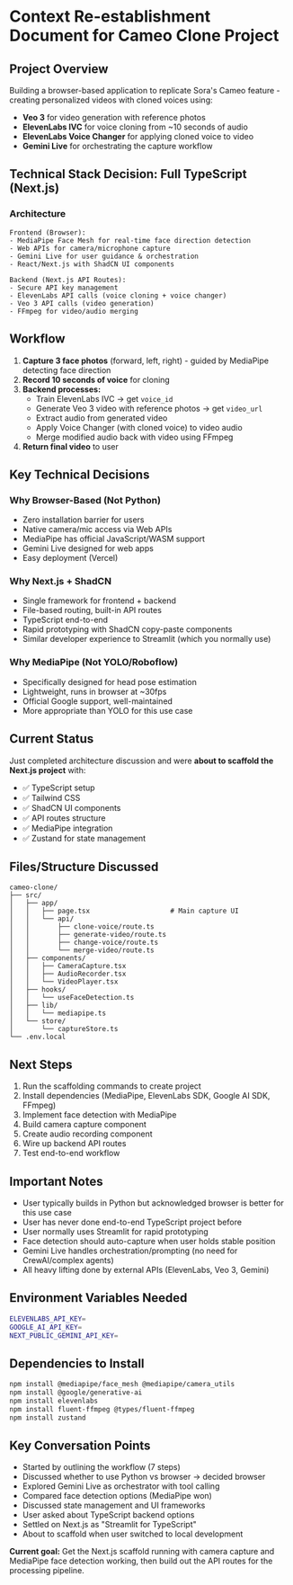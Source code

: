 # Context Re-establishment Document for Cameo Clone Project

## Project Overview
Building a browser-based application to replicate Sora's Cameo feature - creating personalized videos with cloned voices using:
- **Veo 3** for video generation with reference photos
- **ElevenLabs IVC** for voice cloning from ~10 seconds of audio
- **ElevenLabs Voice Changer** for applying cloned voice to video
- **Gemini Live** for orchestrating the capture workflow

## Technical Stack Decision: **Full TypeScript (Next.js)**

### Architecture
```
Frontend (Browser):
- MediaPipe Face Mesh for real-time face direction detection
- Web APIs for camera/microphone capture
- Gemini Live for user guidance & orchestration
- React/Next.js with ShadCN UI components

Backend (Next.js API Routes):
- Secure API key management
- ElevenLabs API calls (voice cloning + voice changer)
- Veo 3 API calls (video generation)
- FFmpeg for video/audio merging
```

## Workflow
1. **Capture 3 face photos** (forward, left, right) - guided by MediaPipe detecting face direction
2. **Record 10 seconds of voice** for cloning
3. **Backend processes:**
   - Train ElevenLabs IVC → get `voice_id`
   - Generate Veo 3 video with reference photos → get `video_url`
   - Extract audio from generated video
   - Apply Voice Changer (with cloned voice) to video audio
   - Merge modified audio back with video using FFmpeg
4. **Return final video** to user

## Key Technical Decisions

### Why Browser-Based (Not Python)
- Zero installation barrier for users
- Native camera/mic access via Web APIs
- MediaPipe has official JavaScript/WASM support
- Gemini Live designed for web apps
- Easy deployment (Vercel)

### Why Next.js + ShadCN
- Single framework for frontend + backend
- File-based routing, built-in API routes
- TypeScript end-to-end
- Rapid prototyping with ShadCN copy-paste components
- Similar developer experience to Streamlit (which you normally use)

### Why MediaPipe (Not YOLO/Roboflow)
- Specifically designed for head pose estimation
- Lightweight, runs in browser at ~30fps
- Official Google support, well-maintained
- More appropriate than YOLO for this use case

## Current Status
Just completed architecture discussion and were **about to scaffold the Next.js project** with:
- ✅ TypeScript setup
- ✅ Tailwind CSS
- ✅ ShadCN UI components
- ✅ API routes structure
- ✅ MediaPipe integration
- ✅ Zustand for state management

## Files/Structure Discussed

```
cameo-clone/
├── src/
│   ├── app/
│   │   ├── page.tsx                    # Main capture UI
│   │   └── api/
│   │       ├── clone-voice/route.ts
│   │       ├── generate-video/route.ts
│   │       ├── change-voice/route.ts
│   │       └── merge-video/route.ts
│   ├── components/
│   │   ├── CameraCapture.tsx
│   │   ├── AudioRecorder.tsx
│   │   └── VideoPlayer.tsx
│   ├── hooks/
│   │   └── useFaceDetection.ts
│   ├── lib/
│   │   └── mediapipe.ts
│   └── store/
│       └── captureStore.ts
└── .env.local
```

## Next Steps
1. Run the scaffolding commands to create project
2. Install dependencies (MediaPipe, ElevenLabs SDK, Google AI SDK, FFmpeg)
3. Implement face detection with MediaPipe
4. Build camera capture component
5. Create audio recording component
6. Wire up backend API routes
7. Test end-to-end workflow

## Important Notes
- User typically builds in Python but acknowledged browser is better for this use case
- User has never done end-to-end TypeScript project before
- User normally uses Streamlit for rapid prototyping
- Face detection should auto-capture when user holds stable position
- Gemini Live handles orchestration/prompting (no need for CrewAI/complex agents)
- All heavy lifting done by external APIs (ElevenLabs, Veo 3, Gemini)

## Environment Variables Needed
```bash
ELEVENLABS_API_KEY=
GOOGLE_AI_API_KEY=
NEXT_PUBLIC_GEMINI_API_KEY=
```

## Dependencies to Install
```bash
npm install @mediapipe/face_mesh @mediapipe/camera_utils
npm install @google/generative-ai
npm install elevenlabs
npm install fluent-ffmpeg @types/fluent-ffmpeg
npm install zustand
```

## Key Conversation Points
- Started by outlining the workflow (7 steps)
- Discussed whether to use Python vs browser → decided browser
- Explored Gemini Live as orchestrator with tool calling
- Compared face detection options (MediaPipe won)
- Discussed state management and UI frameworks
- User asked about TypeScript backend options
- Settled on Next.js as "Streamlit for TypeScript"
- About to scaffold when user switched to local development

**Current goal:** Get the Next.js scaffold running with camera capture and MediaPipe face detection working, then build out the API routes for the processing pipeline.
